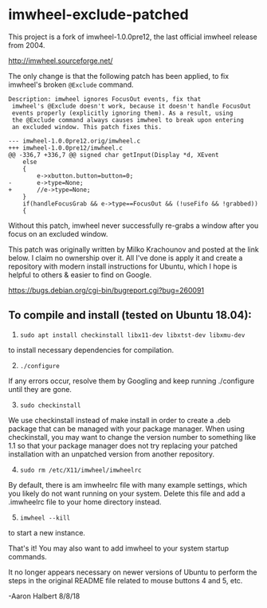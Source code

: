 # imwheel-exclude-patched

This project is a fork of imwheel-1.0.0pre12, the last official imwheel 
release from 2004. 

http://imwheel.sourceforge.net/

The only change is that the following patch has been applied, to fix 
imwheel's broken `@Exclude` command.

```
Description: imwheel ignores FocusOut events, fix that
 imwheel's @Exclude doesn't work, because it doesn't handle FocusOut 
 events properly (explicitly ignoring them). As a result, using 
 the @Exclude command always causes imwheel to break upon entering
 an excluded window. This patch fixes this.

--- imwheel-1.0.0pre12.orig/imwheel.c
+++ imwheel-1.0.0pre12/imwheel.c
@@ -336,7 +336,7 @@ signed char getInput(Display *d, XEvent
 	else
 	{
 		e->xbutton.button=button=0;
-		e->type=None;
+		//e->type=None;
 	}
 	if(handleFocusGrab && e->type==FocusOut && (!useFifo && !grabbed))
 	{
```

Without this patch, imwheel never successfully re-grabs a window after
you focus on an excluded window.

This patch was originally written by Milko Krachounov and posted at the link 
below. I claim no ownership over it. All I've done is apply it and create a 
repository with modern install instructions for Ubuntu, which I hope is 
helpful to others & easier to find on Google.
 
https://bugs.debian.org/cgi-bin/bugreport.cgi?bug=260091

## To compile and install (tested on Ubuntu 18.04): 

1. `sudo apt install checkinstall libx11-dev libxtst-dev libxmu-dev`

 to install necessary dependencies for compilation.

2. `./configure `

 If any errors occur, resolve them by Googling and keep running 
./configure until they are gone.

3. `sudo checkinstall`

 We use checkinstall instead of make install in order to create a .deb
package that can be managed with your package manager. When using checkinstall,
you may want to change the version number to something like 1.1 so that
your package manager does not try replacing your patched installation with 
an unpatched version from another repository.

4. `sudo rm /etc/X11/imwheel/imwheelrc`

 By default, there is am imwheelrc file with many example settings, which
you likely do not want running on your system. Delete this file and 
add a .imwheelrc file to your home directory instead.

5. `imwheel --kill `

 to start a new instance.

That's it! You may also want to add imwheel to your system startup commands.

It no longer appears necessary on newer versions of Ubuntu to perform
the steps in the original README file related to mouse buttons 4 and 5, etc.

-Aaron Halbert
8/8/18
